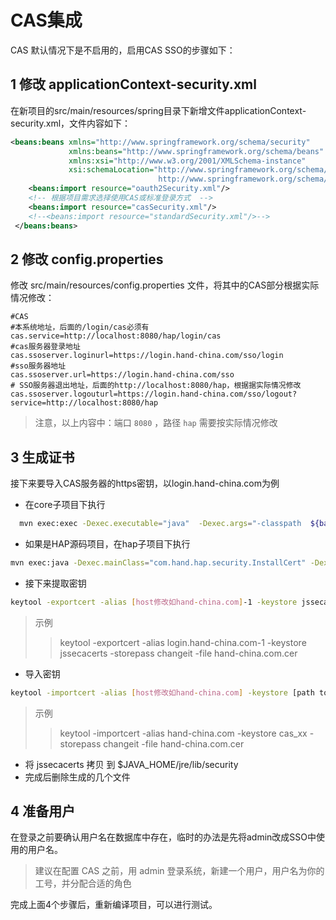 # CAS集成

CAS 默认情况下是不启用的，启用CAS SSO的步骤如下：
## 1 修改 applicationContext-security.xml
在新项目的src/main/resources/spring目录下新增文件applicationContext-security.xml，文件内容如下：
```xml
<beans:beans xmlns="http://www.springframework.org/schema/security"
             xmlns:beans="http://www.springframework.org/schema/beans"
             xmlns:xsi="http://www.w3.org/2001/XMLSchema-instance"
             xsi:schemaLocation="http://www.springframework.org/schema/beans http://www.springframework.org/schema/beans/spring-beans-4.1.xsd
                                 http://www.springframework.org/schema/security http://www.springframework.org/schema/security/spring-security-4.0.xsd">
    <beans:import resource="oauth2Security.xml"/>
    <!-- 根据项目需求选择使用CAS或标准登录方式  -->
    <beans:import resource="casSecurity.xml"/>
    <!--<beans:import resource="standardSecurity.xml"/>-->
 </beans:beans>
```

## 2 修改 config.properties
修改 src/main/resources/config.properties 文件，将其中的CAS部分根据实际情况修改：
```properties
#CAS
#本系统地址，后面的/login/cas必须有
cas.service=http://localhost:8080/hap/login/cas
#cas服务器登录地址
cas.ssoserver.loginurl=https://login.hand-china.com/sso/login
#sso服务器地址
cas.ssoserver.url=https://login.hand-china.com/sso
# SSO服务器退出地址，后面的http://localhost:8080/hap，根据据实际情况修改
cas.ssoserver.logouturl=https://login.hand-china.com/sso/logout?service=http://localhost:8080/hap
```
> 注意，以上内容中：端口 `8080` ，路径 `hap`  需要按实际情况修改

## 3 生成证书
接下来要导入CAS服务器的https密钥，以login.hand-china.com为例
  * 在core子项目下执行
  
```bash
  mvn exec:exec -Dexec.executable="java"  -Dexec.args="-classpath  ${basedir}/target/core/WEB-INF/classes com.hand.hap.security.InstallCert login.hand-china.com:443 "
```
  * 如果是HAP源码项目，在hap子项目下执行
```bash
mvn exec:java -Dexec.mainClass="com.hand.hap.security.InstallCert" -Dexec.args="login.hand-china.com:443"
```
  * 接下来提取密钥

```bash
keytool -exportcert -alias [host修改如hand-china.com]-1 -keystore jssecacerts -storepass changeit -file [host修改如hand-china.com].cer
```
  > 示例
  >> keytool -exportcert -alias login.hand-china.com-1 -keystore jssecacerts -storepass changeit -file hand-china.com.cer
 
  * 导入密钥

```bash 
keytool -importcert -alias [host修改如hand-china.com] -keystore [path to system keystore] -storepass changeit -file [host修改如hand-china.com].cer
```
  > 示例
  >> keytool -importcert -alias hand-china.com -keystore cas_xx -storepass changeit -file hand-china.com.cer
 
  *  将 jssecacerts 拷贝 到 $JAVA_HOME/jre/lib/security
  *  完成后删除生成的几个文件

## 4 准备用户
在登录之前要确认用户名在数据库中存在，临时的办法是先将admin改成SSO中使用的用户名。
  
  > 建议在配置 CAS 之前，用 admin 登录系统，新建一个用户，用户名为你的工号，并分配合适的角色
  
完成上面4个步骤后，重新编译项目，可以进行测试。


